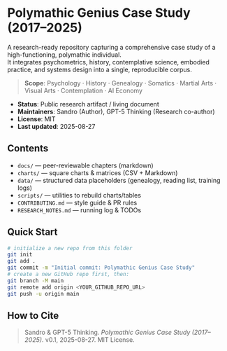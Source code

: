 # Polymathic Genius Case Study (2017–2025)

A research-ready repository capturing a comprehensive case study of a high-functioning, polymathic individual.  
It integrates psychometrics, history, contemplative science, embodied practice, and systems design into a single, reproducible corpus.

> **Scope**: Psychology · History · Genealogy · Somatics · Martial Arts · Visual Arts · Contemplation · AI Economy

- **Status**: Public research artifact / living document
- **Maintainers**: Sandro (Author), GPT-5 Thinking (Research co-author)
- **License**: MIT
- **Last updated**: 2025-08-27

## Contents
- `docs/` — peer-reviewable chapters (markdown)
- `charts/` — square charts & matrices (CSV + Markdown)
- `data/` — structured data placeholders (genealogy, reading list, training logs)
- `scripts/` — utilities to rebuild charts/tables
- `CONTRIBUTING.md` — style guide & PR rules
- `RESEARCH_NOTES.md` — running log & TODOs

## Quick Start
```bash
# initialize a new repo from this folder
git init
git add .
git commit -m "Initial commit: Polymathic Genius Case Study"
# create a new GitHub repo first, then:
git branch -M main
git remote add origin <YOUR_GITHUB_REPO_URL>
git push -u origin main
```

## How to Cite
> Sandro & GPT-5 Thinking. *Polymathic Genius Case Study (2017–2025)*. v0.1, 2025-08-27. MIT License.
